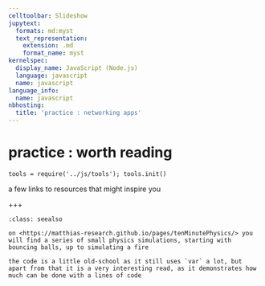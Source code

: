 ```yaml
---
celltoolbar: Slideshow
jupytext:
  formats: md:myst
  text_representation:
    extension: .md
    format_name: myst
kernelspec:
  display_name: JavaScript (Node.js)
  language: javascript
  name: javascript
language_info:
  name: javascript
nbhosting:
  title: 'practice : networking apps'
---
```


# practice : worth reading

```{code-cell}
tools = require('../js/tools'); tools.init()
```

a few links to resources that might inspire you

+++

````{admonition} tenMinutesPhysics
:class: seealso

on <https://matthias-research.github.io/pages/tenMinutePhysics/> you will find a series of small physics simulations, starting with bouncing balls, up to simulating a fire

the code is a little old-school as it still uses `var` a lot, but apart from that it is a very interesting read, as it demonstrates how much can be done with a lines of code
````

